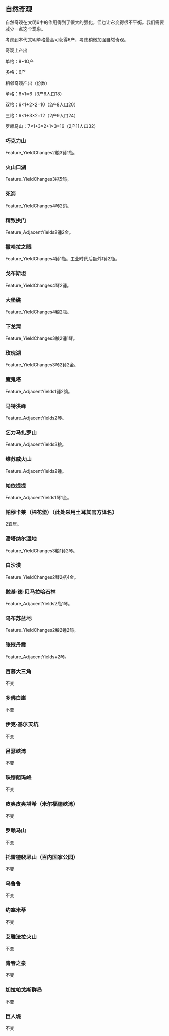 ## 自然奇观

自然奇观在文明6中的作用得到了很大的强化，但也让它变得很不平衡。我们需要减少一点这个现象。

考虑到本代文明单格最高可获得6产，考虑稍微加强自然奇观。

奇观上产出

单格：8~10产

多格：6产

相邻奇观产出（份数）

单格：6×1=6（3产6人口18）

双格：6×1+2×2=10（2产8人口20）

三格：6×1+3×2=12（2产9人口24）

罗赖马山：7×1+3×2+1×3=16（2产11人口32）

### 巧克力山

Feature_YieldChanges2粮3锤1瓶。

### 火山口湖

Feature_YieldChanges3瓶5鸽。

### 死海

Feature_YieldChanges4琴2鸽。

### 精致拱门

Feature_AdjacentYields2锤2金。

### 撒哈拉之眼

Feature_YieldChanges4锤1瓶。工业时代后额外1锤2瓶。

### 戈布斯坦

Feature_YieldChanges4琴2锤。

### 大堡礁

Feature_YieldChanges4粮2瓶。

### 下龙湾

Feature_YieldChanges3粮2锤1琴。

### 玫瑰湖

Feature_YieldChanges3琴2锤2金。

### 魔鬼塔

Feature_AdjacentYields1锤2鸽。

### 马特洪峰

Feature_AdjacentYields2琴。

### 乞力马扎罗山

Feature_AdjacentYields3粮。

### 维苏威火山

Feature_AdjacentYields2锤。

### 帕依提提

Feature_AdjacentYields1琴1金。

### 帕穆卡莱（棉花堡）（此处采用土耳其官方译名）

2宜居。

### 潘塔纳尔湿地

Feature_YieldChanges3粮1锤2琴。

### 白沙漠

Feature_YieldChanges2琴2瓶4金。

### 黥基·德·贝马拉哈石林

Feature_AdjacentYields2瓶1琴。

### 乌布苏盆地

Feature_YieldChanges2粮2锤2鸽。

### 张掖丹霞

Feature_AdjacentYields+2琴。

### 百慕大三角

不变

### 多佛白崖

不变

### 伊克·基尔天坑

不变

### 吕瑟峡湾

不变

### 珠穆朗玛峰

不变

### 皮奥皮奥塔希（米尔福德峡湾）

不变

### 罗赖马山

不变

### 托雷德裴恩山（百内国家公园）

不变

### 乌鲁鲁

不变

### 约塞米蒂

不变

### 艾雅法拉火山

不变

### 青春之泉

不变

### 加拉帕戈斯群岛

不变

### 巨人堤

不变


